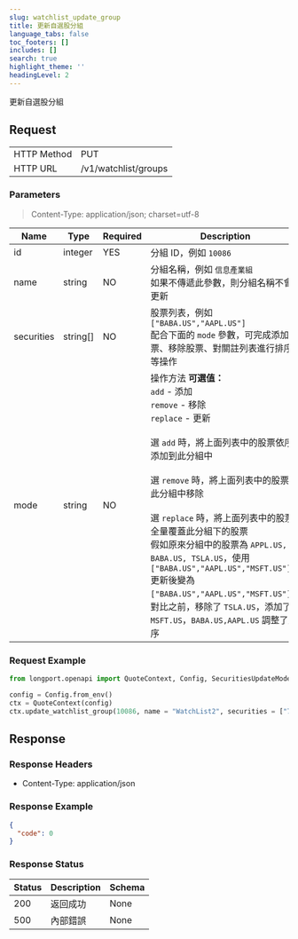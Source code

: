 ```yaml
---
slug: watchlist_update_group
title: 更新自選股分組
language_tabs: false
toc_footers: []
includes: []
search: true
highlight_theme: ''
headingLevel: 2
---
```


更新自選股分組

<SDKLinks module="quote" klass="QuoteContext" method="update_watchlist_group" />

##

## Request

<table className="http-basic">
<tbody>
<tr><td className="http-basic-key">HTTP Method</td><td>PUT</td></tr>
<tr><td className="http-basic-key">HTTP URL</td><td>/v1/watchlist/groups </td></tr>
</tbody>
</table>

### Parameters

> Content-Type: application/json; charset=utf-8

| Name       | Type     | Required | Description                                                                                                                                                                                                                                                                                                                                                                                                                                                                                                      |
| ---------- | -------- | -------- | ---------------------------------------------------------------------------------------------------------------------------------------------------------------------------------------------------------------------------------------------------------------------------------------------------------------------------------------------------------------------------------------------------------------------------------------------------------------------------------------------------------------- |
| id         | integer  | YES      | 分組 ID，例如 `10086`                                                                                                                                                                                                                                                                                                                                                                                                                                                                                            |
| name       | string   | NO       | 分組名稱，例如 `信息產業組`<br /> 如果不傳遞此參數，則分組名稱不會更新                                                                                                                                                                                                                                                                                                                                                                                                                                           |
| securities | string[] | NO       | 股票列表，例如 `["BABA.US","AAPL.US"]`<br /> 配合下面的 `mode` 參數，可完成添加股票、移除股票、對關註列表進行排序等操作                                                                                                                                                                                                                                                                                                                                                                                          |
| mode       | string   | NO       | 操作方法 **可選值：**<br /> `add` - 添加<br /> `remove` - 移除<br /> `replace` - 更新<br /><br /> 選 `add` 時，將上面列表中的股票依序添加到此分組中<br /><br /> 選 `remove` 時，將上面列表中的股票從此分組中移除<br /><br /> 選 `replace` 時，將上面列表中的股票全量覆蓋此分組下的股票<br /> 假如原來分組中的股票為 `APPL.US, BABA.US, TSLA.US`，使用 `["BABA.US","AAPL.US","MSFT.US"]` 更新後變為 `["BABA.US","AAPL.US","MSFT.US"]`，對比之前，移除了 `TSLA.US`，添加了 `MSFT.US`，`BABA.US,AAPL.US` 調整了順序 |

### Request Example

```python
from longport.openapi import QuoteContext, Config, SecuritiesUpdateMode

config = Config.from_env()
ctx = QuoteContext(config)
ctx.update_watchlist_group(10086, name = "WatchList2", securities = ["700.HK", "AAPL.US"], SecuritiesUpdateMode.Replace)
```

## Response

### Response Headers

- Content-Type: application/json

### Response Example

```json
{
  "code": 0
}
```

### Response Status

| Status | Description | Schema |
| ------ | ----------- | ------ |
| 200    | 返回成功    | None   |
| 500    | 內部錯誤    | None   |

<aside className="success">
</aside>
